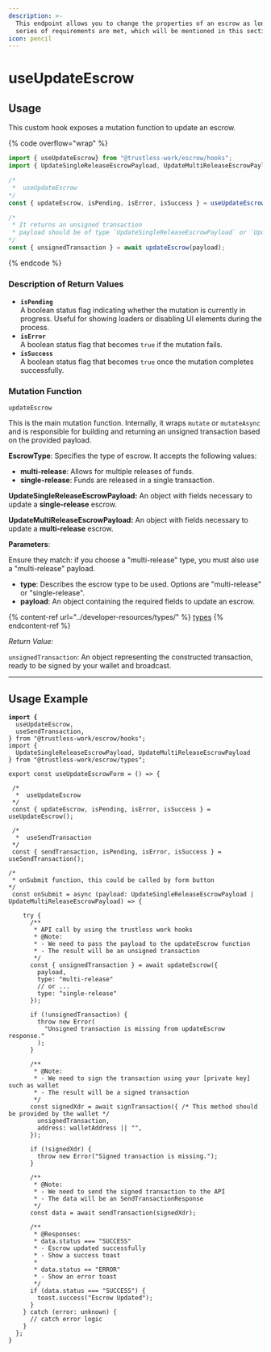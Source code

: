 ```yaml
---
description: >-
  This endpoint allows you to change the properties of an escrow as long as a
  series of requirements are met, which will be mentioned in this section.
icon: pencil
---
```


# useUpdateEscrow

## Usage

This custom hook exposes a mutation function to update an escrow.

{% code overflow="wrap" %}
```typescript
import { useUpdateEscrow} from "@trustless-work/escrow/hooks";
import { UpdateSingleReleaseEscrowPayload, UpdateMultiReleaseEscrowPayload } from "@trustless-work/escrow/types";

/*
 *  useUpdateEscrow
*/
const { updateEscrow, isPending, isError, isSuccess } = useUpdateEscrow();

/* 
 * It returns an unsigned transaction
 * payload should be of type `UpdateSingleReleaseEscrowPayload` or `UpdateMultiReleaseEscrowPayload`
*/
const { unsignedTransaction } = await updateEscrow(payload);

```
{% endcode %}

### Description of Return Values

* **`isPending`**\
  A boolean status flag indicating whether the mutation is currently in progress. Useful for showing loaders or disabling UI elements during the process.
* **`isError`**\
  A boolean status flag that becomes `true` if the mutation fails.
* **`isSuccess`**\
  A boolean status flag that becomes `true` once the mutation completes successfully.

### Mutation Function

`updateEscrow`

This is the main mutation function. Internally, it wraps `mutate` or `mutateAsync` and is responsible for building and returning an unsigned transaction based on the provided payload.

**EscrowType**: Specifies the type of escrow. It accepts the following values:

* **multi-release**: Allows for multiple releases of funds.
* **single-release**: Funds are released in a single transaction.

**UpdateSingleReleaseEscrowPayload:** An object with fields necessary to update a **single-release** escrow.

**UpdateMultiReleaseEscrowPayload:** An object with fields necessary to update a **multi-release** escrow.

**Parameters**:

Ensure they match: if you choose a "multi-release" type, you must also use a "multi-release" payload.

* **type**: Describes the escrow type to be used. Options are "multi-release" or "single-release".
* **payload**: An object containing the required fields to update an escrow.

{% content-ref url="../developer-resources/types/" %}
[types](../developer-resources/types/)
{% endcontent-ref %}

_Return Value:_

`unsignedTransaction`: An object representing the constructed transaction, ready to be signed by your wallet and broadcast.

***

## Usage Example

<pre class="language-typescript" data-title="src/hooks/useUpdateEscrowForm.ts" data-overflow="wrap"><code class="lang-typescript"><strong>import {
</strong>  useUpdateEscrow,
  useSendTransaction,
} from "@trustless-work/escrow/hooks";
import {
  UpdateSingleReleaseEscrowPayload, UpdateMultiReleaseEscrowPayload
} from "@trustless-work/escrow/types";

export const useUpdateEscrowForm = () => {

 /*
  *  useUpdateEscrow
 */
 const { updateEscrow, isPending, isError, isSuccess } = useUpdateEscrow();
 
 /*
  *  useSendTransaction
 */
 const { sendTransaction, isPending, isError, isSuccess } = useSendTransaction();

/*
 * onSubmit function, this could be called by form button
*/
 const onSubmit = async (payload: UpdateSingleReleaseEscrowPayload | UpdateMultiReleaseEscrowPayload) => {

    try {
      /**
       * API call by using the trustless work hooks
       * @Note:
       * - We need to pass the payload to the updateEscrow function
       * - The result will be an unsigned transaction
       */
      const { unsignedTransaction } = await updateEscrow({
        payload,
        type: "multi-release"
        // or ...
        type: "single-release"
      });

      if (!unsignedTransaction) {
        throw new Error(
          "Unsigned transaction is missing from updateEscrow response."
        );
      }

      /**
       * @Note:
       * - We need to sign the transaction using your [private key] such as wallet
       * - The result will be a signed transaction
       */
      const signedXdr = await signTransaction({ /* This method should be provided by the wallet */
        unsignedTransaction,
        address: walletAddress || "",
      });

      if (!signedXdr) {
        throw new Error("Signed transaction is missing.");
      }

      /**
       * @Note:
       * - We need to send the signed transaction to the API
       * - The data will be an SendTransactionResponse
       */
      const data = await sendTransaction(signedXdr);

      /**
       * @Responses:
       * data.status === "SUCCESS"
       * - Escrow updated successfully
       * - Show a success toast
       *
       * data.status == "ERROR"
       * - Show an error toast
       */
      if (data.status === "SUCCESS") {
        toast.success("Escrow Updated");
      }
    } catch (error: unknown) {
      // catch error logic
    }
  };
}

</code></pre>

